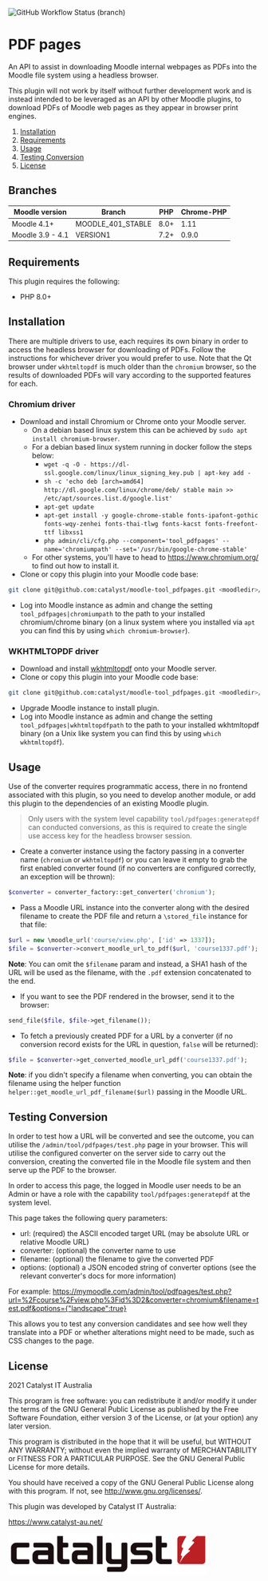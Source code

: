 ![GitHub Workflow Status (branch)](https://img.shields.io/github/actions/workflow/status/catalyst/moodle-tool_pdfpages/ci.yml?branch=VERSION1)

# PDF pages
An API to assist in downloading Moodle internal webpages as PDFs into the Moodle file system using a headless browser.

This plugin will not work by itself without further development work and is instead intended to be leveraged as an API by other Moodle plugins, to download PDFs of Moodle web pages as they appear in browser print engines.

1. [Installation](#installation)
2. [Requirements](#requirements)
3. [Usage](#usage)
4. [Testing Conversion](#testing-conversion)
5. [License](#license)

## Branches

| Moodle version    | Branch            | PHP  | Chrome-PHP |
|-------------------|-------------------|------|------------|
| Moodle 4.1+       | MOODLE_401_STABLE | 8.0+ | 1.11       |
| Moodle 3.9 - 4.1  | VERSION1          | 7.2+ | 0.9.0      |

## Requirements

This plugin requires the following:
- PHP 8.0+

## Installation

There are multiple drivers to use, each requires its own binary in order to access the headless browser for downloading of PDFs. Follow the instructions for whichever driver you would prefer to use. Note that the Qt browser under `wkhtmltopdf` is much older than the `chromium` browser, so the results of downloaded PDFs will vary according to the supported features for each.

### Chromium driver

- Download and install Chromium or Chrome onto your Moodle server.
  - On a debian based linux system this can be achieved by `sudo apt install chromium-browser`.
  - For a debian based linux system running in docker follow the steps below:
    - `wget -q -O - https://dl-ssl.google.com/linux/linux_signing_key.pub | apt-key add - `
    - `sh -c 'echo deb [arch=amd64] http://dl.google.com/linux/chrome/deb/ stable main >> /etc/apt/sources.list.d/google.list'`
    - `apt-get update`
    - `apt-get install -y google-chrome-stable fonts-ipafont-gothic fonts-wqy-zenhei fonts-thai-tlwg fonts-kacst fonts-freefont-ttf libxss1`
    - `php admin/cli/cfg.php --component='tool_pdfpages' --name='chromiumpath' --set='/usr/bin/google-chrome-stable'`
  - For other systems, you'll have to head to https://www.chromium.org/ to find out how to install it.
- Clone or copy this plugin into your Moodle code base:
```bash
git clone git@github.com:catalyst/moodle-tool_pdfpages.git <moodledir>/admin/tool/pdfpages
```
- Log into Moodle instance as admin and change the setting `tool_pdfpages|chromiumpath` to the path to your installed chromium/chrome binary (on a linux system where you installed via `apt` you can find this by using `which chromium-browser`).

### WKHTMLTOPDF driver

- Download and install [wkhtmltopdf](https://wkhtmltopdf.org/) onto your Moodle server.
- Clone or copy this plugin into your Moodle code base:
```bash
git clone git@github.com:catalyst/moodle-tool_pdfpages.git <moodledir>/admin/tool/pdfpages
```
- Upgrade Moodle instance to install plugin.
- Log into Moodle instance as admin and change the setting `tool_pdfpages|wkhtmltopdfpath` to the path to your installed wkhtmltopdf binary (on a Unix like system you can find this by using `which wkhtmltopdf`).

## Usage

Use of the converter requires programmatic access, there in no frontend associated with this plugin, so you need to develop another module, or add this plugin to the dependencies of an existing Moodle plugin.

> Only users with the system level capability `tool/pdfpages:generatepdf` can conducted conversions, as this is required to create the single use access key for the headless browser session.

- Create a converter instance using the factory passing in a converter name (`chromium` or `wkhtmltopdf`) or you can leave it empty to grab the first enabled converter found (if no converters are configured correctly, an exception will be thrown):
```php
$converter = converter_factory::get_converter('chromium');
```
- Pass a Moodle URL instance into the converter along with the desired filename to create the PDF file and return a `\stored_file` instance for that file:
```php
$url = new \moodle_url('course/view.php', ['id' => 1337]);
$file = $converter->convert_moodle_url_to_pdf($url, 'course1337.pdf');
```
__Note__: You can omit the `$filename` param and instead, a SHA1 hash of the URL will be used as the filename, with the `.pdf` extension concatenated to the end.
- If you want to see the PDF rendered in the browser, send it to the browser:
```php
send_file($file, $file->get_filename());
```
- To fetch a previously created PDF for a URL by a converter (if no conversion record exists for the URL in question, `false` will be returned):
```php
$file = $converter->get_converted_moodle_url_pdf('course1337.pdf');
```
__Note__: if you didn't specify a filename when converting, you can obtain the filename using the helper function `helper::get_moodle_url_pdf_filename($url)` passing in the Moodle URL.

## Testing Conversion

In order to test how a URL will be converted and see the outcome, you can utilise the `/admin/tool/pdfpages/test.php` page in your browser.
This will utilise the configured converter on the server side to carry out the conversion, creating the converted file in the Moodle file system and then serve up the PDF to the browser.

In order to access this page, the logged in Moodle user needs to be an Admin or have a role with the capability `tool/pdfpages:generatepdf` at the system level.

This page takes the following query parameters:
- url: (required) the ASCII encoded target URL (may be absolute URL or relative Moodle URL)
- converter: (optional) the converter name to use
- filename: (optional) the filename to give the converted PDF
- options: (optional) a JSON encoded string of converter options (see the relevant converter's docs for more information)

For example:
https://mymoodle.com/admin/tool/pdfpages/test.php?url=%2Fcourse%2Fview.php%3Fid%3D2&converter=chromium&filename=test.pdf&options={"landscape":true}

This allows you to test any conversion candidates and see how well they translate into a PDF or whether alterations might need to be made, such as CSS changes to the page.

## License

2021 Catalyst IT Australia

This program is free software: you can redistribute it and/or modify it under
the terms of the GNU General Public License as published by the Free Software
Foundation, either version 3 of the License, or (at your option) any later
version.

This program is distributed in the hope that it will be useful, but WITHOUT ANY
WARRANTY; without even the implied warranty of MERCHANTABILITY or FITNESS FOR A
PARTICULAR PURPOSE.  See the GNU General Public License for more details.

You should have received a copy of the GNU General Public License along with
this program.  If not, see <http://www.gnu.org/licenses/>.


This plugin was developed by Catalyst IT Australia:

https://www.catalyst-au.net/

<img alt="Catalyst IT" src="https://raw.githubusercontent.com/catalyst/moodle-local_smartmedia/master/pix/catalyst-logo.svg?sanitize=true" width="400">
